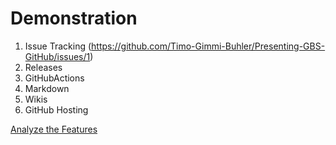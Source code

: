 # Demonstration

1. Issue Tracking (https://github.com/Timo-Gimmi-Buhler/Presenting-GBS-GitHub/issues/1)
2. Releases
3. GitHubActions
4. Markdown
5. Wikis
6. GitHub Hosting

[Analyze the Features](./Analyze.md)
